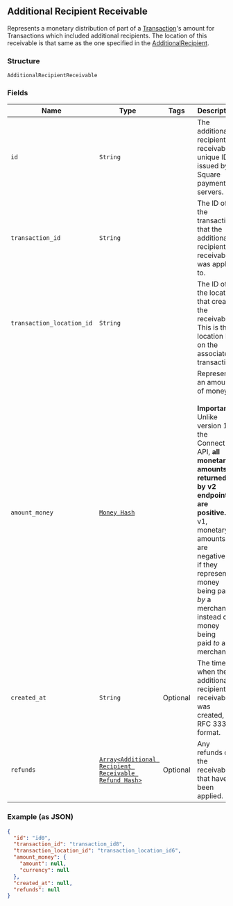 ## Additional Recipient Receivable

Represents a monetary distribution of part of a [Transaction](./models/transaction.md)'s amount for Transactions which included additional recipients. The location of this receivable is that same as the one specified in the [AdditionalRecipient](./models/additional-recipient.md).

### Structure

`AdditionalRecipientReceivable`

### Fields

| Name | Type | Tags | Description |
|  --- | --- | --- | --- |
| `id` | `String` |  | The additional recipient receivable's unique ID, issued by Square payments servers. |
| `transaction_id` | `String` |  | The ID of the transaction that the additional recipient receivable was applied to. |
| `transaction_location_id` | `String` |  | The ID of the location that created the receivable. This is the location ID on the associated transaction. |
| `amount_money` | [`Money Hash`](/doc/models/money.md) |  | Represents an amount of money.<br><br>__Important:__ Unlike version 1 of the Connect API, __all monetary amounts<br>returned by v2 endpoints are positive.__ (In v1, monetary amounts are negative<br>if they represent money being paid _by_ a merchant, instead of money being<br>paid _to_ a merchant.) |
| `created_at` | `String` | Optional | The time when the additional recipient receivable was created, in RFC 3339 format. |
| `refunds` | [`Array<Additional Recipient Receivable Refund Hash>`](/doc/models/additional-recipient-receivable-refund.md) | Optional | Any refunds of the receivable that have been applied. |

### Example (as JSON)

```json
{
  "id": "id0",
  "transaction_id": "transaction_id8",
  "transaction_location_id": "transaction_location_id6",
  "amount_money": {
    "amount": null,
    "currency": null
  },
  "created_at": null,
  "refunds": null
}
```

